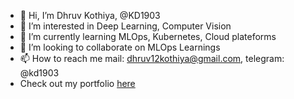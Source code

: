- 👋 Hi, I’m Dhruv Kothiya, @KD1903
- 👀 I’m interested in Deep Learning, Computer Vision 
- 🌱 I’m currently learning MLOps, Kubernetes, Cloud plateforms
- 💞️ I’m looking to collaborate on MLOps Learnings
- 📫 How to reach me mail: dhruv12kothiya@gmail.com, telegram: @kd1903 
- Check out my portfolio [here](https://kd1903.github.io)

<!---
KD1903/KD1903 is a ✨ special ✨ repository because its `README.md` (this file) appears on your GitHub profile.
You can click the Preview link to take a look at your changes.
--->
